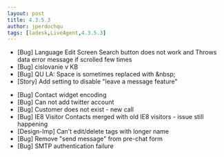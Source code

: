 ```yaml
---
layout: post
title: 4.3.5.3
author: jperdochqu
tags: [ladesk,LiveAgent,4.3.5.3]
---
```


- [Bug] Language Edit Screen Search button does not work and Throws data error message if scrolled few times
- [Bug] cislovanie v KB
- [Bug] QU LA: Space is sometimes replaced with &amp;nbsp;
- [Story] Add setting to disable &quot;leave a message feature&quot;

<!--more-->

- [Bug] Contact widget encoding
- [Bug] Can not add twitter account
- [Bug] Customer does not exist - new call
- [Bug] IE8 Visitor Contacts merged with old IE8 visitors - issue still happening
- [Design-Imp] Can't edit/delete tags with longer name
- [Bug] Remove &quot;send message&quot; from pre-chat form
- [Bug] SMTP authentication failure
